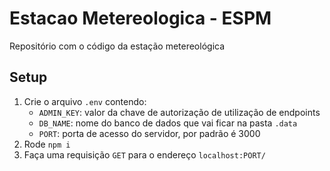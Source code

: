 # Estacao Metereologica - ESPM

Repositório com o código da estação metereológica

## Setup

1. Crie o arquivo `.env` contendo:
   - `ADMIN_KEY`: valor da chave de autorização de utilização de endpoints
   - `DB_NAME`: nome do banco de dados que vai ficar na pasta `.data`
   - `PORT`: porta de acesso do servidor, por padrão é 3000
2. Rode `npm i`
3. Faça uma requisição `GET` para o endereço `localhost:PORT/`
